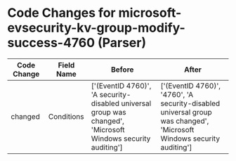 # Code Changes for microsoft-evsecurity-kv-group-modify-success-4760 (Parser)

| Code Change | Field Name | Before | After |
|-------------|------------|--------|-------|
| changed | Conditions | ['(EventID 4760)', 'A security-disabled universal group was changed', 'Microsoft Windows security auditing'] | ['(EventID 4760)', '4760', 'A security-disabled universal group was changed', 'Microsoft Windows security auditing'] |